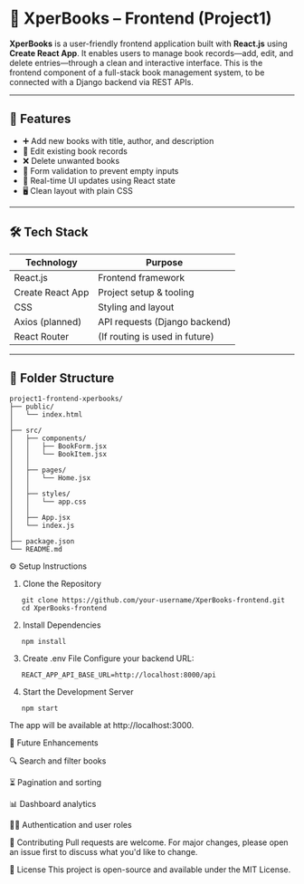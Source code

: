 # 📘 XperBooks – Frontend (Project1)

**XperBooks** is a user-friendly frontend application built with **React.js** using **Create React App**. It enables users to manage book records—add, edit, and delete entries—through a clean and interactive interface. This is the frontend component of a full-stack book management system, to be connected with a Django backend via REST APIs.

---

## 🚀 Features

- ➕ Add new books with title, author, and description
- 📝 Edit existing book records
- ❌ Delete unwanted books
- 🧾 Form validation to prevent empty inputs
- 🔄 Real-time UI updates using React state
- 🖥️ Clean layout with plain CSS

---

## 🛠️ Tech Stack

| Technology      | Purpose                           |
|-----------------|-----------------------------------|
| React.js        | Frontend framework                |
| Create React App| Project setup & tooling           |
| CSS             | Styling and layout                |
| Axios (planned) | API requests (Django backend)     |
| React Router    | (If routing is used in future)    |

---

## 📁 Folder Structure
```
project1-frontend-xperbooks/
├── public/
│   └── index.html
│
├── src/
│   ├── components/
│   │   ├── BookForm.jsx
│   │   └── BookItem.jsx
│   │
│   ├── pages/
│   │   └── Home.jsx
│   │
│   ├── styles/
│   │   └── app.css
│   │
│   ├── App.jsx
│   └── index.js
│
├── package.json
└── README.md
```
⚙️ Setup Instructions
1. Clone the Repository
```
   git clone https://github.com/your-username/XperBooks-frontend.git
   cd XperBooks-frontend
```
2. Install Dependencies
```
   npm install
```
3. Create .env File
Configure your backend URL:
```
   REACT_APP_API_BASE_URL=http://localhost:8000/api
```
4. Start the Development Server
```
   npm start
```
The app will be available at http://localhost:3000.

🧪 Future Enhancements

   🔍 Search and filter books

   ⏳ Pagination and sorting

   📊 Dashboard analytics

   🧑‍💻 Authentication and user roles

🤝 Contributing
Pull requests are welcome. For major changes, please open an issue first to discuss what you'd like to change.

📝 License
This project is open-source and available under the MIT License.
   
